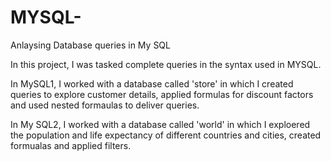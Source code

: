 # MYSQL-
Anlaysing Database queries in My SQL

In this project, I was tasked complete queries in the syntax used in MYSQL. 

In MySQL1, I worked with a database called 'store' in which I created queries to explore customer details, applied formulas for  discount factors and used nested formaulas to deliver queries. 

In My SQL2, I worked with a database called 'world' in which I exploered the population and life expectancy of different countries and cities, created formualas and applied filters. 
